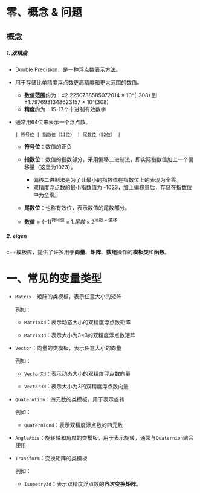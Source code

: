 # 零、概念 & 问题

## 概念

##### 1. 双精度

- Double Precision，是一种浮点数表示方法。

- 用于存储比单精度浮点数更高精度和更大范围的数值。

  - **数值范围**约为：±2.2250738585072014 × 10^(-308) 到 ±1.7976931348623157 × 10^(308)
  - **精度**约为：15-17个十进制有效数字

- 通常用64位来表示一个浮点数。

  ```
  | 符号位 | 指数位（11位） | 尾数位（52位） |
  ```

  - **符号位**：数值的正负
  - **指数位**：数值的指数部分，采用偏移二进制法，即实际指数值加上一个偏移量（这里为1023）。
    - 偏移二进制法是为了让最小的指数值在指数位上的表现为全零。
    - 双精度浮点数的最小指数值为 -1023，加上偏移量后，存储在指数位中为全零。
  - **尾数位**：也称有效位，表示数值的尾数部分。

  - $\textbf{数值} = (-1)^{\text{符号位} }\times 1.尾数 \times 2^{\text{尾数}-\text{偏移}}$

##### 2. eigen

c++模板库，提供了许多用于**向量**、**矩阵**、**数组**操作的**模板类**和**函数**。

# 一、常见的变量类型

- `Matrix`：矩阵的类模板，表示任意大小的矩阵

  例如：

  - `MatrixXd`：表示动态大小的双精度浮点数矩阵

  - `Matrix3d`：表示大小为3×3的双精度浮点数矩阵

- `Vector`：向量的类模板，表示任意大小的向量

  例如：

  - `VectorXd`：表示动态大小的双精度浮点数向量

  - `Vector3d`：表示大小为3的双精度浮点数向量

- `Quaterntion`：四元数的类模板，用于表示旋转

  例如：

  - `Quaterniond`：表示双精度浮点数的四元数

- `AngleAxis`：旋转轴和角度的类模板，用于表示旋转，通常与`Quaternion`结合使用

- `Transform`：变换矩阵的类模板

  例如：

  - `Isometry3d`：表示双精度浮点数的**齐次变换矩阵**。
